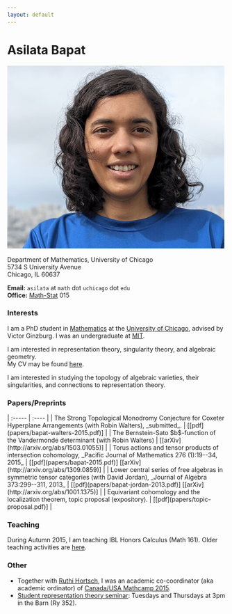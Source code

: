 ```yaml
---
layout: default
---
```


# Asilata Bapat

<img id="mypicture" src="assets/asilata-bapat.jpg" alt="Asilata Bapat"/>

Department of Mathematics, University of Chicago  
5734 S University Avenue  
Chicago, IL 60637

**Email:** `asilata` at `math` dot `uchicago` dot `edu`  
**Office:** [Math-Stat](https://maps.uchicago.edu/?location=5727+South+University+Avenue) 015

### Interests
I am a PhD student in [Mathematics](http://math.uchicago.edu/) at the [University of Chicago](http://www.uchicago.edu/), advised by Victor Ginzburg.
I was an undergraduate at [MIT](http://web.mit.edu).

I am interested in representation theory, singularity theory, and algebraic geometry.  
My CV may be found [here](assets/bapat-cv.pdf).

I am interested in studying the topology of algebraic varieties, their singularities, and connections to representation theory.

<div class="clearfix"></div>

### Papers/Preprints
<div class="classplan">
| :-----                                                                                                                            | :----                                                                           |
| The Strong Topological Monodromy Conjecture for Coxeter Hyperplane Arrangements (with Robin Walters), _submitted_.                | [[pdf](papers/bapat-walters-2015.pdf)]                                          |
| The Bernstein-Sato $b$-function of the Vandermonde determinant (with Robin Walters)                                               | [[arXiv](http://arxiv.org/abs/1503.01055)]                                      |
| Torus actions and tensor products of intersection cohomology, _Pacific Journal of Mathematics 276 (1):19--34, 2015_               | [[pdf](papers/bapat-2015.pdf)] [[arXiv](http://arxiv.org/abs/1309.0859)]        |
| Lower central series of free algebras in symmetric tensor categories (with David Jordan), _Journal of Algebra 373:299--311, 2013_ | [[pdf](papers/bapat-jordan-2013.pdf)] [[arXiv](http://arxiv.org/abs/1001.1375)] |
| Equivariant cohomology and the localization theorem, topic proposal (expository).                                                 | [[pdf](papers/topic-proposal.pdf)]                                              |
</div>

### Teaching
During Autumn 2015, I am teaching IBL Honors Calculus (Math 161).
Older teaching activities are [here](teaching/).

### Other
* Together with [Ruthi Hortsch](http://math.mit.edu/~rhortsch/), I was an academic co-coordinator (aka academic ordinator) of [Canada/USA Mathcamp 2015](http://www.mathcamp.org/2015).
* [Student representation theory seminar](seminars/studentreptheory): Tuesdays and Thursdays at 3pm in the Barn (Ry 352).

